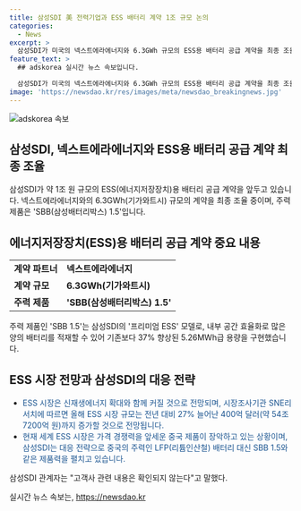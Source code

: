 ```yaml
---
title: 삼성SDI 美 전력기업과 ESS 배터리 계약 1조 규모 논의
categories:
  - News
excerpt: >
  삼성SDI가 미국의 넥스트에라에너지와 6.3GWh 규모의 ESS용 배터리 공급 계약을 최종 조율 중인 것으로 알려졌다. 이 계약은 약 1조 원에 달하며, 주력 제품은 SBB 1.5로, 내부 공간 효율화로 많은 양의 배터리를 적재해 기존보다 37% 향상된 5.26MWh급 용량을 구현했다. ESS 시장은 신재생에너지 확대와 함께 커질 전망이며, 이에 삼성SDI는 중국의 가격 경쟁력을 앞세운 제품에 대응하기 위해 SBB 1.5와 같은 전략을 취하고 있다.
feature_text: >
  ## adskorea 실시간 뉴스 속보입니다.

  삼성SDI가 미국의 넥스트에라에너지와 6.3GWh 규모의 ESS용 배터리 공급 계약을 최종 조율 중인 것으로 알려졌다. 이 계약은 약 1조 원에 달하며, 주력 제품은 SBB 1.5로, 내부 공간 효율화로 많은 양의 배터리를 적재해 기존보다 37% 향상된 5.26MWh급 용량을 구현했다. ESS 시장은 신재생에너지 확대와 함께 커질 전망이며, 이에 삼성SDI는 중국의 가격 경쟁력을 앞세운 제품에 대응하기 위해 SBB 1.5와 같은 전략을 취하고 있다.
image: 'https://newsdao.kr/res/images/meta/newsdao_breakingnews.jpg'
---
```


<p><img src="https://newsdao.kr/res/images/meta/newsdao_breakingnews.jpg" alt="adskorea 속보" /></p>

<h2 data-ke-size="size26">삼성SDI, 넥스트에라에너지와 ESS용 배터리 공급 계약 최종 조율</h2>

<p data-ke-size="size16">삼성SDI가 약 1조 원 규모의 ESS(에너지저장장치)용 배터리 공급 계약을 앞두고 있습니다. 넥스트에라에너지와의 6.3GWh(기가와트시) 규모의 계약을 최종 조율 중이며, 주력 제품은 'SBB(삼성배터리박스) 1.5'입니다.</p>

<h2 data-ke-size="size24">에너지저장장치(ESS)용 배터리 공급 계약 중요 내용</h2>

<table>
  <tr>
    <td><b>계약 파트너</b></td>
    <td><b>넥스트에라에너지</b></td>
  </tr>
  <tr>
    <td><b>계약 규모</b></td>
    <td><b>6.3GWh(기가와트시)</b></td>
  </tr>
  <tr>
    <td><b>주력 제품</b></td>
    <td><b>'SBB(삼성배터리박스) 1.5'</b></td>
  </tr>
</table>

<p data-ke-size="size16">주력 제품인 'SBB 1.5'는 삼성SDI의 '프리미엄 ESS' 모델로, 내부 공간 효율화로 많은 양의 배터리를 적재할 수 있어 기존보다 37% 향상된 5.26MWh급 용량을 구현했습니다.</p>

<h2 data-ke-size="size24">ESS 시장 전망과 삼성SDI의 대응 전략</h2>

<ul>
  <li><span style="color: #1a5490;">ESS 시장은 신재생에너지 확대와 함께 커질 것으로 전망되며, 시장조사기관 SNE리서치에 따르면 올해 ESS 시장 규모는 전년 대비 27% 늘어난 400억 달러(약 54조 7200억 원)까지 증가할 것으로 전망됩니다.</span></li>
  <li><span style="color: #1a5490;">현재 세계 ESS 시장은 가격 경쟁력을 앞세운 중국 제품이 장악하고 있는 상황이며, 삼성SDI는 대응 전략으로 중국의 주력인 LFP(리튬인산철) 배터리 대신 SBB 1.5와 같은 제품력을 펼치고 있습니다.</span></li>
</ul>

<p data-ke-size="size16">삼성SDI 관계자는 "고객사 관련 내용은 확인되지 않는다"고 말했다.</p>
실시간 뉴스 속보는, <a href="https://newsdao.kr" rel="dofollow">https://newsdao.kr</a>



